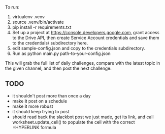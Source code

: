 To run:

1. virtualenv .venv
2. source .venv/bin/activate
3. pip install -r requirements.txt
4. Set up a project at https://console.developers.google.com, grant access to the Drive API, then create Service Account credentials and save them to the credentials/ subdirectory here.
5. edit sample-config.json and copy to the credentials subdirectory.
6. Run as python main.py path-to-your-config.json

This will grab the full list of daily challenges, compare with the latest topic in the given channel, and then post the next challenge.

TODO
----

- it shouldn't post more than once a day
- make it post on a schedule
- make it more robust
- it should keep trying to post
- should read back the slackbot post we just made, get its link, and call worksheet.update_cell() to populate the cell with the correct =HYPERLINK formula

